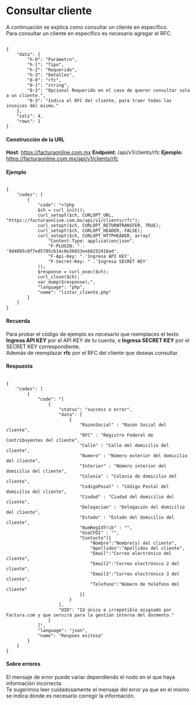 # Consultar cliente

A continuación se explica como consultar un cliente en específico.  
Para consultar un cliente en específico es necesario agregar el RFC.

```

{
    "data": {
        "h-0": "Parámetro",
        "h-1": "Tipo",
        "h-2": "Requerido",
        "h-3": "Detalles",
        "0-0": "rfc",
        "0-1": "string",
        "0-2": "Opcional Requerido en el caso de querer consultar solo a un cliente.",
        "0-3": "Indica el RFC del cliente, para traer todas las invoices del mismo."
    },
    "cols": 4,
    "rows": 1
}

```


#### Construcción de la URL

**Host**: https://facturaonline.com.mx
**Endpoint**:  /api/v1/clients/rfc
**Ejemplo**:  https://facturaonline.com.mx/api/v1/clients/rfc


#### Ejemplo

```

{
    "codes": [
        {
            "code": "<?php
            $ch = curl_init();
            curl_setopt($ch, CURLOPT_URL, "https://facturaonline.com.mx/api/v1/clients/rfc");
            curl_setopt($ch, CURLOPT_RETURNTRANSFER, TRUE);
            curl_setopt($ch, CURLOPT_HEADER, FALSE);
            curl_setopt($ch, CURLOPT_HTTPHEADER, array(
                "Content-Type: application/json",
                "F-PLUGIN: " . '9d4095c8f7ed5785cb14c0e3b033eeb8252416ed',
                "F-Api-Key: ".'Ingresa API KEY',
                "F-Secret-Key: " .'Ingresa SECRET KEY'
            ));
            $response = curl_exec($ch);
            curl_close($ch);
            var_dump($response);",
            "language": "php",
            "name": "listar_cliente.php"
        }
    ]
}

```


#### Recuerda

Para probar el código de ejemplo es necesario que reemplaces el texto  **Ingresa API KEY**  por el API KEY de tu cuenta, e **Ingresa SECRET KEY**  por el SECRET KEY correspondiente.  
Además de reemplazar **rfc** por el RFC del cliente que deseas consultar.


#### Respuesta

```

{
    "codes": [
        {
            "code": "[
                {
                    "status": "success o error",
                    "data": [
                        {
                            "RazonSocial" : "Razón Social del cliente",
                            "RFC" : "Registro Federal de Contribuyentes del cliente",
                            "Calle" : "Calle del domicilio del cliente",
                            "Numero" : "Número exterior del domicilio del cliente",
                            "Interior" : "Número interior del domicilio del cliente",
                            "Colonia" : "Colonia de domicilio del cliente",
                            "CodigoPosal" : "Código Postal del domicilio del cliente",
                            "Ciudad" : "Ciudad del domicilio del cliente",
                            "Delegacion" : "Delegación del domicilio del cliente",
                            "Estado" : "Estado del domicilio del cliente",
                            "NumRegIdTrib" : "",
                            "UsoCFDI" : "",
                            "Contacto"[{
                                "Nombre":"Nombre(s) del cliente",
                                "Apellidos":"Apellidos del cliente",
                                "Email":"Correo electrónico del cliente",
                                "Email2":"Correo electrónico 2 del cliente",
                                "Email3":"Correo electrónico 3 del cliente",
                                "Telefono":"Número de teléfono del cliente"
                            }]
                        }
                    ],
                    "UID": "Id único e irrepetible asignado por Factura.com y que servirá para la gestión interna del docmento."
                }
            ]",
            "language": "json",
            "name": "Respues exitosa"
        }
    ]
}

```


#### Sobre errores

El mensaje de error puede variar dependiendo el nodo en el que haya información incorrecta.  
Te sugerimos leer cuidadosamente el mensaje del error ya que en el mismo se indica donde es necesario corregir la información.
